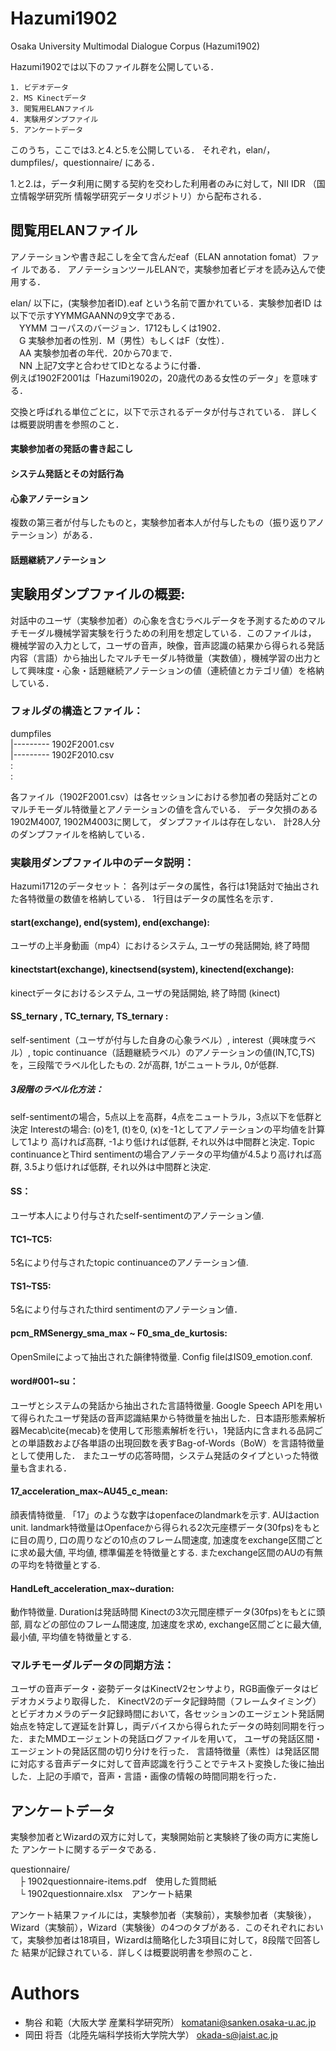 # Hazumi1902
Osaka University Multimodal Dialogue Corpus (Hazumi1902)

Hazumi1902では以下のファイル群を公開している．
```
1. ビデオデータ
2. MS Kinectデータ
3. 閲覧用ELANファイル
4. 実験用ダンプファイル
5. アンケートデータ
```
このうち，ここでは3.と4.と5.を公開している．
それぞれ，elan/，dumpfiles/，questionnaire/ にある．

1.と2.は，データ利用に関する契約を交わした利用者のみに対して，NII IDR
（国立情報学研究所 情報学研究データリポジトリ）から配布される．

## 閲覧用ELANファイル
アノテーションや書き起こしを全て含んだeaf（ELAN annotation fomat）ファイ
ルである．
アノテーションツールELANで，実験参加者ビデオを読み込んで使用する．

elan/ 以下に，(実験参加者ID).eaf という名前で置かれている．実験参加者ID
は以下で示すYYMMGAANNの9文字である．  
　YYMM	コーパスのバージョン．1712もしくは1902．  
　G	実験参加者の性別．M（男性）もしくはF（女性）．  
　AA	実験参加者の年代．20から70まで．  
　NN	上記7文字と合わせてIDとなるように付番．  
例えば1902F2001は「Hazumi1902の，20歳代のある女性のデータ」を意味する．

交換と呼ばれる単位ごとに，以下で示されるデータが付与されている．
詳しくは概要説明書を参照のこと．

#### 実験参加者の発話の書き起こし
#### システム発話とその対話行為
#### 心象アノテーション
複数の第三者が付与したものと，実験参加者本人が付与したもの（振り返りアノテーション）がある．
#### 話題継続アノテーション


## 実験用ダンプファイルの概要:
対話中のユーザ（実験参加者）の心象を含むラベルデータを予測するためのマルチモーダル機械学習実験を行うための利用を想定している．このファイルは， 機械学習の入力として，ユーザの音声，映像，音声認識の結果から得られる発話内容（言語）から抽出したマルチモーダル特徴量（実数値），機械学習の出力として興味度・心象・話題継続アノテーションの値（連続値とカテゴリ値）を格納している．


### フォルダの構造とファイル：
dumpfiles      
|---------	1902F2001.csv  
|---------	1902F2010.csv  
:  
:  

各ファイル（1902F2001.csv）は各セッションにおける参加者の発話対ごとの
マルチモーダル特徴量とアノテーションの値を含んでいる．
データ欠損のある1902M4007, 1902M4003に関して， ダンプファイルは存在しない． 計28人分のダンプファイルを格納している．

### 実験用ダンプファイル中のデータ説明：
Hazumi1712のデータセット：
各列はデータの属性，各行は1発話対で抽出された各特徴量の数値を格納している．
1行目はデータの属性名を示す．


#### start(exchange), end(system), end(exchange):
ユーザの上半身動画（mp4）におけるシステム, ユーザの発話開始, 終了時間 

#### kinectstart(exchange), kinectsend(system), kinectend(exchange): 
kinectデータにおけるシステム, ユーザの発話開始, 終了時間 (kinect)

#### SS_ternary , TC_ternary, TS_ternary : 
self-sentiment（ユーザが付与した自身の心象ラベル）, interest（興味度ラベル）, topic continuance（話題継続ラベル）のアノテーションの値(IN,TC,TS)を，三段階でラベル化したもの. 2が高群, 1がニュートラル, 0が低群. 

##### 3段階のラベル化方法：
self-sentimentの場合，5点以上を高群，4点をニュートラル，3点以下を低群と決定
Interestの場合: (o)を1, (t)を0, (x)を-1としてアノテーションの平均値を計算して1より
高ければ高群, -1より低ければ低群, それ以外は中間群と決定. 
Topic continuanceとThird sentimentの場合アノテータの平均値が4.5より高ければ高群, 3.5より低ければ低群, それ以外は中間群と決定. 

#### SS：
ユーザ本人により付与されたself-sentimentのアノテーション値. 

#### TC1~TC5:
5名により付与されたtopic continuanceのアノテーション値.

#### TS1~TS5:
5名により付与されたthird sentimentのアノテーション値．

#### pcm_RMSenergy_sma_max ~ F0_sma_de_kurtosis: 
OpenSmileによって抽出された韻律特徴量. Config fileはIS09_emotion.conf.

#### word#001~su： 
ユーザとシステムの発話から抽出された言語特徴量.
Google Speech APIを用いて得られたユーザ発話の音声認識結果から特徴量を抽出した．日本語形態素解析器Mecab\cite{mecab}を使用して形態素解析を行い，1発話内に含まれる品詞ごとの単語数および各単語の出現回数を表すBag-of-Words（BoW）を言語特徴量として使用した．
またユーザの応答時間，システム発話のタイプといった特徴量も含まれる．

#### 17_acceleration_max~AU45_c_mean: 
顔表情特徴量. 「17」のような数字はopenfaceのlandmarkを示す. AUはaction unit.
landmark特徴量はOpenfaceから得られる2次元座標データ(30fps)をもとに目の周り, 口の周りなどの10点のフレーム間速度, 加速度をexchange区間ごとに求め最大値, 平均値, 標準偏差を特徴量とする. またexchange区間のAUの有無の平均を特徴量とする. 

#### HandLeft_acceleration_max~duration: 
動作特徴量. Durationは発話時間
Kinectの3次元間座標データ(30fps)をもとに頭部, 肩などの部位のフレーム間速度, 加速度を求め, exchange区間ごとに最大値, 最小値, 平均値を特徴量とする. 


### マルチモーダルデータの同期方法：
ユーザの音声データ・姿勢データはKinectV2センサより，RGB画像データはビデオカメラより取得した．
KinectV2のデータ記録時間（フレームタイミング）とビデオカメラのデータ記録時間において，各セッションのエージェント発話開始点を特定して遅延を計算し，両デバイスから得られたデータの時刻同期を行った．またMMDエージェントの発話ログファイルを用いて，
ユーザの発話区間・エージェントの発話区間の切り分けを行った．
言語特徴量（素性）は発話区間に対応する音声データに対して音声認識を行うことでテキスト変換した後に抽出した．上記の手順で，音声・言語・画像の情報の時間同期を行った．


## アンケートデータ
実験参加者とWizardの双方に対して，実験開始前と実験終了後の両方に実施した
アンケートに関するデータである．

questionnaire/  
　├ 1902questionnaire-items.pdf　使用した質問紙  
　└ 1902questionnaire.xlsx　アンケート結果  

アンケート結果ファイルには，実験参加者（実験前），実験参加者（実験後），
Wizard（実験前），Wizard（実験後）の4つのタブがある．このそれぞれにおい
て，実験参加者は18項目，Wizardは簡略化した3項目に対して，8段階で回答した
結果が記録されている．詳しくは概要説明書を参照のこと．


# Authors
* 駒谷 和範（大阪大学 産業科学研究所） komatani@sanken.osaka-u.ac.jp
* 岡田 将吾（北陸先端科学技術大学院大学） okada-s@jaist.ac.jp
